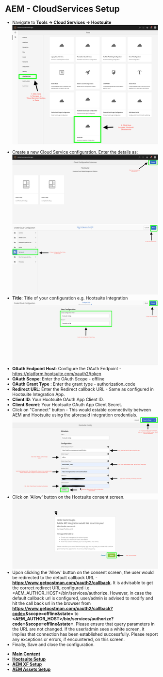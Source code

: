 # AEM - CloudServices Setup


* Navigate to **Tools -> Cloud Services -> Hootsuite**
![CloudConfig](./images/cloudservices/cloudservices-1.png)
+ Create a new Cloud Service configuration. Enter the details as:
![create](./images/cloudservices/cloudservices-2.png)
![create-config](./images/cloudservices/cloudservices-3.png)
+ **Title**: Title of your configuration e.g. Hootsuite Integration
![config-title](./images/cloudservices/cloudservices-4.png)
+ **OAuth Endpoint Host**: Configure the OAuth Endpoint - https://platform.hootsuite.com/oauth2/token
+ **OAuth Scope**: Enter the OAuth Scope - offline
+ **OAuth Grant Type** : Enter the grant type - authorization_code
+ **Redirect URL**: Enter the Redirect callback URL - Same as configured in Hootsuite Integration App.
+ **Client ID**: Your Hootsuite OAuth App Client ID.
+ **Client Secret**: Your Hootsuite OAuth App Client Secret.
+ Click on "Connect" button - This would estable connectivity between AEM and Hootsuite using the aforesaid integration credentials.
![create-config](./images/cloudservices/cloudservices-5.png)
+ Click on 'Allow' button on the Hootsuite consent screen.
![consent-screen](./images/cloudservices/cloudservices-6.png)
+ Upon clicking the 'Allow' button on the consent screen, the user would be redirected to the default callback URL - **https://www.getpostman.com/oauth2/callback**. It is advisable to get the correct redirect URL configured i.e. <AEM_AUTHOR_HOST>/bin/services/authorize. However, in case the default callback url is configured, user/admin is advised to modify and hit the call back url in the browser from **https://www.getpostman.com/oauth2/callback?code=<VALUE>&scope=offline&state=<VALUE>** to 
**<AEM_AUTHOR_HOST>/bin/services/authorize?code=<VALUE>&scope=offline&state=<VALUE>**. Please ensure that query parameters in the URL are not changed. If the user/admin sees a white screen, it implies that connection has been established successfully. Please report any exceptions or errors, if encountered, on this screen.
+ Finally, Save and close the configuration.

* **[Main Content](../README.md)**
* **[Hootsuite Setup](./HOOTSUITE_SETP.md)**
* **[AEM XF Setup](./AEM_XF_SETUP.md)**
* **[AEM Assets Setup](./AEM_ASSETS_SETUP.md)**